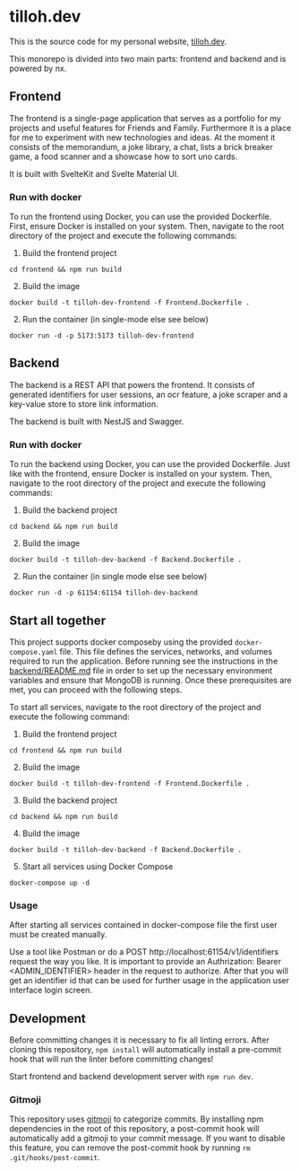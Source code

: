 # tilloh.dev

This is the source code for my personal website, [tilloh.dev](https://tilloh.dev).

This monorepo is divided into two main parts: frontend and backend and is powered by nx.

## Frontend

The frontend is a single-page application that serves as a portfolio for my projects and useful features for Friends and Family. Furthermore it is a place for me to experiment with new technologies and ideas. At the moment it consists of the memorandum, a joke library, a chat, lists a brick breaker game, a food scanner and a showcase how to sort uno cards.

It is built with SvelteKit and Svelte Material UI.

### Run with docker

To run the frontend using Docker, you can use the provided Dockerfile. First, ensure Docker is installed on your system. Then, navigate to the root directory of the project and execute the following commands:

1. Build the frontend project

`cd frontend && npm run build`

2. Build the image

`docker build -t tilloh-dev-frontend -f Frontend.Dockerfile .`

2. Run the container (in single-mode else see below)

`docker run -d -p 5173:5173 tilloh-dev-frontend`

## Backend

The backend is a REST API that powers the frontend. It consists of generated identifiers for user sessions, an ocr feature, a joke scraper and a key-value store to store link information.

The backend is built with NestJS and Swagger.

### Run with docker

To run the backend using Docker, you can use the provided Dockerfile. Just like with the frontend, ensure Docker is installed on your system. Then, navigate to the root directory of the project and execute the following commands:

1. Build the backend project

`cd backend && npm run build`

2. Build the image

`docker build -t tilloh-dev-backend -f Backend.Dockerfile .`

2. Run the container (in single mode else see below)

`docker run -d -p 61154:61154 tilloh-dev-backend`

## Start all together

This project supports docker composeby using the provided `docker-compose.yaml` file. This file defines the services, networks, and volumes required to run the application. Before running see the instructions in the [backend/README.md](./backend/README.md#environment-variables) file in order to set up the necessary environment variables and ensure that MongoDB is running. Once these prerequisites are met, you can proceed with the following steps.

To start all services, navigate to the root directory of the project and execute the following command:

1. Build the frontend project

`cd frontend && npm run build`

2. Build the image

`docker build -t tilloh-dev-frontend -f Frontend.Dockerfile .`

3. Build the backend project

`cd backend && npm run build`

4. Build the image

`docker build -t tilloh-dev-backend -f Backend.Dockerfile .`

5. Start all services using Docker Compose

`docker-compose up -d`

### Usage

After starting all services contained in docker-compose file the first user must be created manually.

Use a tool like Postman or do a POST http://localhost:61154/v1/identifiers request the way you like. It is important to provide an Authrization: Bearer <ADMIN_IDENTIFIER> header in the request to authorize. After that you will get an identifier id that can be used for further usage in the application user interface login screen.

## Development

Before committing changes it is necessary to fix all linting errors. After cloning this repository, `npm install` will automatically install a pre-commit hook that will run the linter before committing changes!

Start frontend and backend development server with `npm run dev`.

### Gitmoji

This repository uses [gitmoji](https://gitmoji.dev/) to categorize commits. By installing npm dependencies in the root of this repository, a post-commit hook will automatically add a gitmoji to your commit message. If you want to disable this feature, you can remove the post-commit hook by running `rm .git/hooks/post-commit`.
